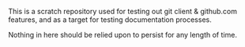 This is a scratch repository used for testing out git client & github.com features, and as a target for testing documentation processes.

Nothing in here should be relied upon to persist for any length of time.
